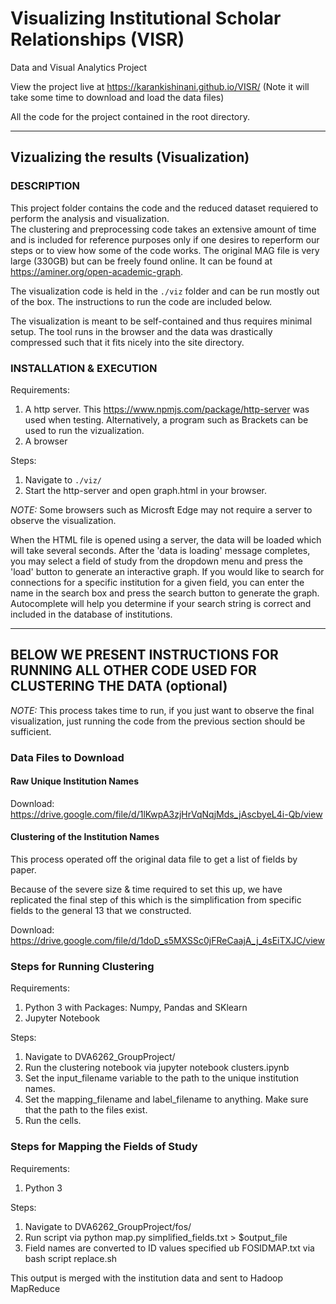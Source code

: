 # Visualizing Institutional Scholar Relationships (VISR)
Data and Visual Analytics Project

View the project live at https://karankishinani.github.io/VISR/ (Note it will take some time to download and load the data files)

All the code for the project contained in the root directory.

---------------------------------------------------

## Vizualizing the results (Visualization)

### DESCRIPTION
This project folder contains the code and the reduced dataset requiered to perform the analysis and visualization.  
The clustering and preprocessing code takes an extensive amount of time and is included for reference purposes only 
if one desires to reperform our steps or to view how some of the code works. The original MAG file is very large (330GB) 
but can be freely found online. It can be found at https://aminer.org/open-academic-graph.

The visualization code is held in the `./viz` folder and can be run mostly out of the box. The instructions to run 
the code are included below.

The visualization is meant to be self-contained and thus requires minimal setup. The tool runs in the browser and the 
data was drastically compressed such that it fits nicely into the site directory.

### INSTALLATION & EXECUTION
Requirements:
1. A http server. This https://www.npmjs.com/package/http-server was used when testing. Alternatively, a program such as Brackets can be used to run the vizualization.
2. A browser

Steps:
1. Navigate to `./viz/`
2. Start the http-server and open graph.html in your browser.

*NOTE:* Some browsers such as Microsft Edge may not require a server to observe the visualization. 

When the HTML file is opened using a server, the data will be loaded which will take several seconds. 
After the 'data is loading' message completes, you may select a field of study from the dropdown menu 
and press the 'load' button to generate an interactive graph. If you would like to search for connections 
for a specific institution for a given field, you can enter the name in the search box and press the 
search button to generate the graph. Autocomplete will help you determine if your search string is correct 
and included in the database of institutions.

---------------------------------------------------

## BELOW WE PRESENT INSTRUCTIONS FOR RUNNING ALL OTHER CODE USED FOR CLUSTERING THE DATA (optional)

*NOTE:* This process takes time to run, if you just want to observe the final visualization, just running the code from the previous section should be sufficient.

### Data Files to Download
 
#### Raw Unique Institution Names

Download: https://drive.google.com/file/d/1lKwpA3zjHrVqNqjMds_jAscbyeL4i-Qb/view

#### Clustering of the Institution Names

This process operated off the original data file to get a list of fields by paper.

Because of the severe size & time required to set this up, we have replicated the 
final step of this which is the simplification from specific fields to the general 
13 that we constructed.

Download: https://drive.google.com/file/d/1doD_s5MXSSc0jFReCaajA_j_4sEiTXJC/view

### Steps for Running Clustering 

Requirements:
1. Python 3 with Packages: Numpy, Pandas and SKlearn
2. Jupyter Notebook

Steps:
1. Navigate to DVA6262_GroupProject/
2. Run the clustering notebook via jupyter notebook clusters.ipynb
3. Set the input_filename variable to the path to the unique institution names.
4. Set the mapping_filename and label_filename to anything. Make sure that the path to the files exist.
5. Run the cells.

### Steps for Mapping the Fields of Study 

Requirements:
1. Python 3

Steps:
1. Navigate to DVA6262_GroupProject/fos/
2. Run script via python map.py simplified_fields.txt > $output_file
3. Field names are converted to ID values specified ub FOSIDMAP.txt via bash script replace.sh

This output is merged with the institution data and sent to Hadoop MapReduce
